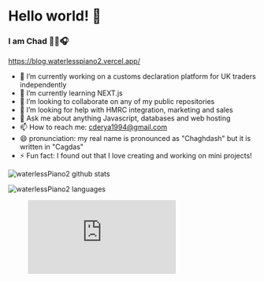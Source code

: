 # Hello world! 👋

### I am Chad 👨‍💻🎧

https://blog.waterlesspiano2.vercel.app/

- 🔭 I’m currently working on a customs declaration platform for UK traders independently
- 🌱 I’m currently learning NEXT.js 
- 👯 I’m looking to collaborate on any of my public repositories
- 🤔 I’m looking for help with HMRC integration, marketing and sales
- 💬 Ask me about anything Javascript, databases and web hosting
- 📫 How to reach me: cderya1994@gmail.com
- 😄 pronunciation: my real name is pronounced as "Chaghdash" but it is written in "Cagdas"
- ⚡ Fun fact: I found out that I love creating and working on mini projects!


![waterlessPiano2 github stats](https://github-readme-stats.vercel.app/api?username=waterlessPiano2&show_icons=true)

![waterlessPiano2 languages](https://github-readme-stats.quantumlytangled.vercel.app/api/top-langs/?username=waterlessPiano2)

<figure><embed src="https://wakatime.com/share/@waterlessPiano2/e09a8ee4-6b62-4460-8984-300659c3321f.svg"></embed></figure>
